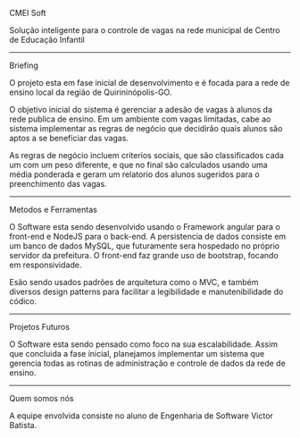 CMEI Soft


Solução inteligente para o controle de vagas na rede municipal de Centro de Educação Infantil

_________________________________________________________________________________________________________________________________________________________________________

Briefing


O projeto esta em fase inicial de desenvolvimento e é focada para a rede de ensino local da região de Quirininópolis-GO. 

O objetivo inicial do sistema é gerenciar a adesão de vagas à alunos da rede publica de ensino. Em um ambiente com vagas limitadas, cabe ao sistema implementar as regras de negócio que decidirão quais alunos são aptos a se beneficiar das vagas. 

As regras de negócio incluem criterios sociais, que são classificados cada um com um peso diferente, e que no final são calculados usando uma média ponderada e geram um relatorio dos alunos sugeridos para o preenchimento das vagas.

_________________________________________________________________________________________________________________________________________________________________________


Metodos e Ferramentas


O Software esta sendo desenvolvido usando o Framework angular para o front-end e NodeJS para o back-end. A persistencia de dados consiste em um banco de dados MySQL, que futuramente sera hospedado no próprio servidor da prefeitura. O front-end faz grande uso de bootstrap, focando em responsividade.

Esão sendo usados padrões de arquitetura como o MVC, e também diversos design patterns para facilitar a legibilidade e manutenibilidade do códico.

_________________________________________________________________________________________________________________________________________________________________________

Projetos Futuros


O Software esta sendo pensado como foco na sua escalabilidade. Assim que concluida a fase inicial, planejamos implementar um sistema que gerencia todas as rotinas de administração e controle de dados da rede de ensino.

_________________________________________________________________________________________________________________________________________________________________________

Quem somos nós


A equipe envolvida consiste no aluno de Engenharia de Software Victor Batista.


